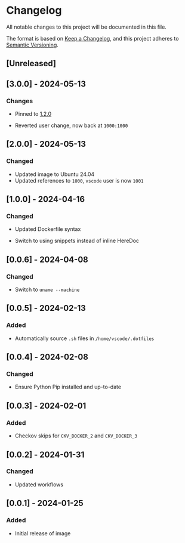 <!-- markdownlint-disable MD003 MD024 -->

# Changelog

All notable changes to this project will be documented in this file.

The format is based on [Keep a Changelog](https://keepachangelog.com/en/1.0.0/),
and this project adheres to [Semantic Versioning](https://semver.org/spec/v2.0.0.html).

## [Unreleased]

## [3.0.0] - 2024-05-13

### Changes

- Pinned to [1.2.0](https://github.com/devcontainers/images/blob/main/src/base-ubuntu/history/1.2.0.md)

- Reverted user change, now back at `1000:1000`

## [2.0.0] - 2024-05-13

### Changed

- Updated image to Ubuntu 24.04
- Updated references to `1000`, `vscode` user is now `1001`

## [1.0.0] - 2024-04-16

### Changed

- Updated Dockerfile syntax

- Switch to using snippets instead of inline HereDoc

## [0.0.6] - 2024-04-08

### Changed

- Switch to `uname --machine`

## [0.0.5] - 2024-02-13

### Added

- Automatically source `.sh` files in `/home/vscode/.dotfiles`

## [0.0.4] - 2024-02-08

### Changed

- Ensure Python Pip installed and up-to-date

## [0.0.3] - 2024-02-01

### Added

- Checkov skips for `CKV_DOCKER_2` and `CKV_DOCKER_3`

## [0.0.2] - 2024-01-31

### Changed

- Updated workflows

## [0.0.1] - 2024-01-25

### Added

- Initial release of image
